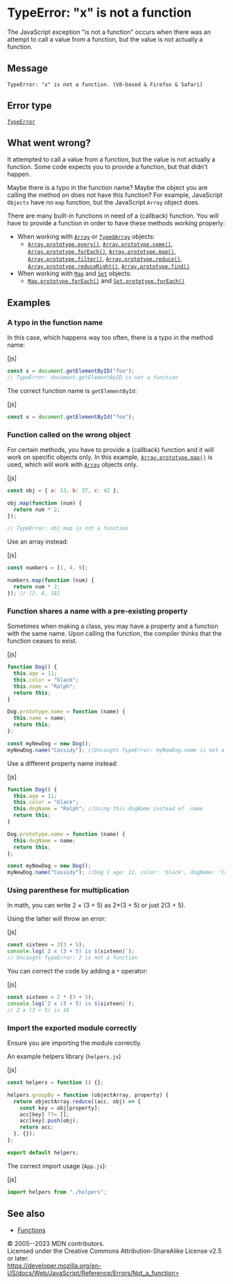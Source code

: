 TypeError: \"x\" is not a function
==================================

 
The JavaScript exception \"is not a function\" occurs when there was an
attempt to call a value from a function, but the value is not actually a
function.


 
Message
-------

 
```text
TypeError: "x" is not a function. (V8-based & Firefox & Safari)
```



 
Error type 
----------

 
[`TypeError`](../global_objects/typeerror)



 
What went wrong? 
----------------

 
It attempted to call a value from a function, but the value is not
actually a function. Some code expects you to provide a function, but
that didn\'t happen.

Maybe there is a typo in the function name? Maybe the object you are
calling the method on does not have this function? For example,
JavaScript `Objects` have no `map` function, but the JavaScript `Array`
object does.

There are many built-in functions in need of a (callback) function. You
will have to provide a function in order to have these methods working
properly:

-   When working with [`Array`](../global_objects/array) or
    [`TypedArray`](../global_objects/typedarray) objects:
    -   [`Array.prototype.every()`](../global_objects/array/every),
        [`Array.prototype.some()`](../global_objects/array/some),
        [`Array.prototype.forEach()`](../global_objects/array/foreach),
        [`Array.prototype.map()`](../global_objects/array/map),
        [`Array.prototype.filter()`](../global_objects/array/filter),
        [`Array.prototype.reduce()`](../global_objects/array/reduce),
        [`Array.prototype.reduceRight()`](../global_objects/array/reduceright),
        [`Array.prototype.find()`](../global_objects/array/find)
-   When working with [`Map`](../global_objects/map) and
    [`Set`](../global_objects/set) objects:
    -   [`Map.prototype.forEach()`](../global_objects/map/foreach) and
        [`Set.prototype.forEach()`](../global_objects/set/foreach)



 
Examples
--------


 
### A typo in the function name 

 
In this case, which happens way too often, there is a typo in the method
name:

 
 
[js]


```js
const x = document.getElementByID("foo");
// TypeError: document.getElementByID is not a function
```


The correct function name is `getElementById`:

 
 
[js]


```js
const x = document.getElementById("foo");
```




 
### Function called on the wrong object 

 
For certain methods, you have to provide a (callback) function and it
will work on specific objects only. In this example,
[`Array.prototype.map()`](../global_objects/array/map) is used, which
will work with [`Array`](../global_objects/array) objects only.

 
 
[js]


```js
const obj = { a: 13, b: 37, c: 42 };

obj.map(function (num) {
  return num * 2;
});

// TypeError: obj.map is not a function
```


Use an array instead:

 
 
[js]


```js
const numbers = [1, 4, 9];

numbers.map(function (num) {
  return num * 2;
}); // [2, 8, 18]
```




 
### Function shares a name with a pre-existing property 

 
Sometimes when making a class, you may have a property and a function
with the same name. Upon calling the function, the compiler thinks that
the function ceases to exist.

 
 
[js]


```js
function Dog() {
  this.age = 11;
  this.color = "black";
  this.name = "Ralph";
  return this;
}

Dog.prototype.name = function (name) {
  this.name = name;
  return this;
};

const myNewDog = new Dog();
myNewDog.name("Cassidy"); //Uncaught TypeError: myNewDog.name is not a function
```


Use a different property name instead:

 
 
[js]


```js
function Dog() {
  this.age = 11;
  this.color = "black";
  this.dogName = "Ralph"; //Using this.dogName instead of .name
  return this;
}

Dog.prototype.name = function (name) {
  this.dogName = name;
  return this;
};

const myNewDog = new Dog();
myNewDog.name("Cassidy"); //Dog { age: 11, color: 'black', dogName: 'Cassidy' }
```




 
### Using parenthese for multiplication 

 
In math, you can write 2 × (3 + 5) as 2\*(3 + 5) or just 2(3 + 5).

Using the latter will throw an error:

 
 
[js]


```js
const sixteen = 2(3 + 5);
console.log(`2 x (3 + 5) is ${sixteen}`);
// Uncaught TypeError: 2 is not a function
```


You can correct the code by adding a `*` operator:

 
 
[js]


```js
const sixteen = 2 * (3 + 5);
console.log(`2 x (3 + 5) is ${sixteen}`);
// 2 x (3 + 5) is 16
```




 
### Import the exported module correctly 

 
Ensure you are importing the module correctly.

An example helpers library (`helpers.js`)

 
 
[js]


```js
const helpers = function () {};

helpers.groupBy = function (objectArray, property) {
  return objectArray.reduce((acc, obj) => {
    const key = obj[property];
    acc[key] ??= [];
    acc[key].push(obj);
    return acc;
  }, {});
};

export default helpers;
```


The correct import usage (`App.js`):

 
 
[js]


```js
import helpers from "./helpers";
```




 
See also 
--------

 
-   [Functions](../functions)



 
© 2005--2023 MDN contributors.\
Licensed under the Creative Commons Attribution-ShareAlike License v2.5
or later.\
https://developer.mozilla.org/en-US/docs/Web/JavaScript/Reference/Errors/Not_a_function>

